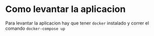 # Como levantar la aplicacion
Para levantar la aplicacion hay que tener `docker` instalado y correr el comando `docker-compose up` 
